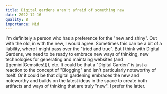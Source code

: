 ```yaml
---
title: Digital gardens aren't afraid of something new
date: 2022-12-16
quality: B
importance: Mid
---
```


I'm definitely a person who has a preference for the "new and shiny". Out with the old, in with the new, I would agree. Sometimes this can be a bit of a liability, where I might pass over the "tried and true". But I think with Digital Gardens, we need to be ready to embrace new ways of thinking, new technologies for generating and maintaing websites (and [[gemini|Gemsites!]]), etc. It could be that a "Digital Garden" is just a reaction to the concept of "Blogging" and isn't particularly noteworthy of itself. Or it could be that digital gardening embraces the new and noteworthy and builds on the latest ideas in the space to create both artifacts and ways of thinking that are truly "new". I prefer the latter.
